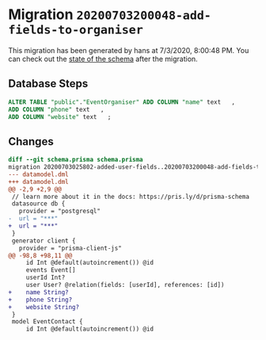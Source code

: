 # Migration `20200703200048-add-fields-to-organiser`

This migration has been generated by hans at 7/3/2020, 8:00:48 PM.
You can check out the [state of the schema](./schema.prisma) after the migration.

## Database Steps

```sql
ALTER TABLE "public"."EventOrganiser" ADD COLUMN "name" text   ,
ADD COLUMN "phone" text   ,
ADD COLUMN "website" text   ;
```

## Changes

```diff
diff --git schema.prisma schema.prisma
migration 20200703025802-added-user-fields..20200703200048-add-fields-to-organiser
--- datamodel.dml
+++ datamodel.dml
@@ -2,9 +2,9 @@
 // learn more about it in the docs: https://pris.ly/d/prisma-schema
 datasource db {
   provider = "postgresql"
-  url = "***"
+  url = "***"
 }
 generator client {
   provider = "prisma-client-js"
@@ -98,8 +98,11 @@
     id Int @default(autoincrement()) @id
     events Event[]
     userId Int?
     user User? @relation(fields: [userId], references: [id])
+    name String?
+    phone String?
+    website String?
 }
 model EventContact {
     id Int @default(autoincrement()) @id
```


